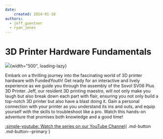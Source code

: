 ```yaml
---
date:
    created: 2024-01-18
authors:
  - jeff_guentner
  - ryan_jones
---
```


# 3D Printer Hardware Fundamentals

![](https://fundedyouth.org/wp-content/uploads/2024/01/3D-Printer-Hardware-Fundamentals-Overview.png){width="500", loading-lazy}


Embark on a thrilling journey into the fascinating world of 3D printer hardware with FundedYouth!
Get ready for an interactive and lively experience as we guide you through the assembly of the Sovol SV06 Plus 3D Printer. <!-- more --> Jeff, our resident 3D printing maestro, will not only make you laugh but also break down each part with flair, ensuring you not only build a top-notch 3D printer but also have a blast doing it. Gain a personal connection with your printer as you understand its ins and outs, and equip yourself with the skills to troubleshoot like a pro. Watch this hands-on adventure that promises both knowledge and a good time!

[:simple-youtube: Watch the series on our YouTube Channel](https://www.youtube.com/watch?v=IC0HJAEeMU8&list=PLqD3DJZs3fm7Hm-e5Ja7YnUq0oto4qpBP){ .md-button .md-button--primary }
